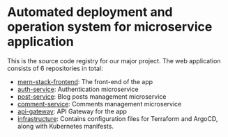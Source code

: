 # Automated deployment and operation system for microservice application
This is the source code registry for our major project.
The web application consists of 6 repositories in total:
+ [mern-stack-frontend](https://github.com/NT114-DevOps/mern-stack-frontend): The front-end of the app
+ [auth-service](https://github.com/NT114-DevOps/auth-service): Authentication microservice
+ [post-service](https://github.com/NT114-DevOps/post-service): Blog posts management microservice
+ [comment-service](https://github.com/NT114-DevOps/comment-service): Comments management microservice
+ [api-gateway](https://github.com/NT114-DevOps/api-gateway): API Gateway for the app
+ [infrastructure](https://github.com/NT114-DevOps/infrastructures): Contains configuration files for Terraform and ArgoCD, along with Kubernetes manifests.
